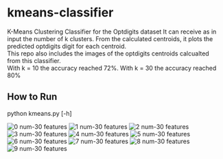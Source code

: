 # kmeans-classifier
K-Means Clustering Classifier for the Optdigits dataset
It can receive as in input the number of k clusters. From the calculated centroids, it plots the predicted optdigits digit for each centroid.\
This repo also includes the images of the optdigits centroids calcualted from this classifier.\
With k = 10 the accuracy reached 72%. With k = 30 the accuracy reached 80%
## How to Run
python kmeans.py [-h]

![0 num-30 features](0-30.png)
![1 num-30 features](1-30.png)
![2 num-30 features](2-30.png)
![3 num-30 features](3-30.png)
![4 num-30 features](4-30.png)
![5 num-30 features](5-30.png)
![6 num-30 features](6-30.png)
![7 num-30 features](7-30.png)
![8 num-30 features](8-30.png)
![9 num-30 features](9-30.png)